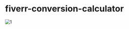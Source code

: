 # fiverr-conversion-calculator

![1](https://github.com/MuhammadJunaidHashmi/fiverr-conversion-calculator/assets/91802755/0caa500d-3579-44d3-b121-2976cb965379)

